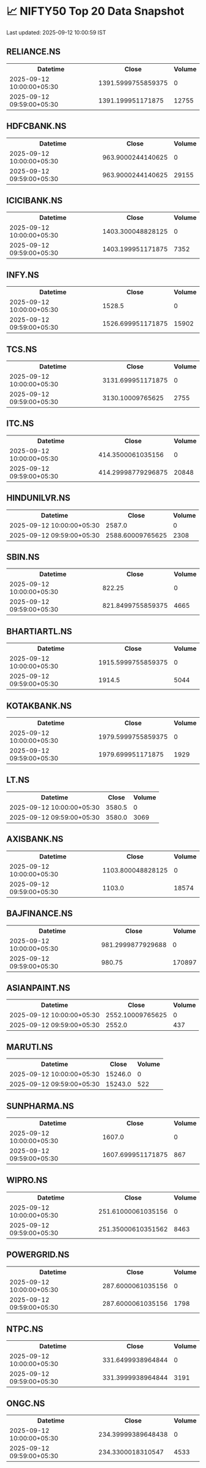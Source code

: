 # 📈 NIFTY50 Top 20 Data Snapshot

Last updated: 2025-09-12 10:00:59 IST

## RELIANCE.NS

<table>
  <tr><th>Datetime</th><th>Close</th><th>Volume</th></tr>
  <tr><td>2025-09-12 10:00:00+05:30</td><td>1391.5999755859375</td><td>0</td></tr>
  <tr><td>2025-09-12 09:59:00+05:30</td><td>1391.199951171875</td><td>12755</td></tr>
</table>

## HDFCBANK.NS

<table>
  <tr><th>Datetime</th><th>Close</th><th>Volume</th></tr>
  <tr><td>2025-09-12 10:00:00+05:30</td><td>963.9000244140625</td><td>0</td></tr>
  <tr><td>2025-09-12 09:59:00+05:30</td><td>963.9000244140625</td><td>29155</td></tr>
</table>

## ICICIBANK.NS

<table>
  <tr><th>Datetime</th><th>Close</th><th>Volume</th></tr>
  <tr><td>2025-09-12 10:00:00+05:30</td><td>1403.300048828125</td><td>0</td></tr>
  <tr><td>2025-09-12 09:59:00+05:30</td><td>1403.199951171875</td><td>7352</td></tr>
</table>

## INFY.NS

<table>
  <tr><th>Datetime</th><th>Close</th><th>Volume</th></tr>
  <tr><td>2025-09-12 10:00:00+05:30</td><td>1528.5</td><td>0</td></tr>
  <tr><td>2025-09-12 09:59:00+05:30</td><td>1526.699951171875</td><td>15902</td></tr>
</table>

## TCS.NS

<table>
  <tr><th>Datetime</th><th>Close</th><th>Volume</th></tr>
  <tr><td>2025-09-12 10:00:00+05:30</td><td>3131.699951171875</td><td>0</td></tr>
  <tr><td>2025-09-12 09:59:00+05:30</td><td>3130.10009765625</td><td>2755</td></tr>
</table>

## ITC.NS

<table>
  <tr><th>Datetime</th><th>Close</th><th>Volume</th></tr>
  <tr><td>2025-09-12 10:00:00+05:30</td><td>414.3500061035156</td><td>0</td></tr>
  <tr><td>2025-09-12 09:59:00+05:30</td><td>414.29998779296875</td><td>20848</td></tr>
</table>

## HINDUNILVR.NS

<table>
  <tr><th>Datetime</th><th>Close</th><th>Volume</th></tr>
  <tr><td>2025-09-12 10:00:00+05:30</td><td>2587.0</td><td>0</td></tr>
  <tr><td>2025-09-12 09:59:00+05:30</td><td>2588.60009765625</td><td>2308</td></tr>
</table>

## SBIN.NS

<table>
  <tr><th>Datetime</th><th>Close</th><th>Volume</th></tr>
  <tr><td>2025-09-12 10:00:00+05:30</td><td>822.25</td><td>0</td></tr>
  <tr><td>2025-09-12 09:59:00+05:30</td><td>821.8499755859375</td><td>4665</td></tr>
</table>

## BHARTIARTL.NS

<table>
  <tr><th>Datetime</th><th>Close</th><th>Volume</th></tr>
  <tr><td>2025-09-12 10:00:00+05:30</td><td>1915.5999755859375</td><td>0</td></tr>
  <tr><td>2025-09-12 09:59:00+05:30</td><td>1914.5</td><td>5044</td></tr>
</table>

## KOTAKBANK.NS

<table>
  <tr><th>Datetime</th><th>Close</th><th>Volume</th></tr>
  <tr><td>2025-09-12 10:00:00+05:30</td><td>1979.5999755859375</td><td>0</td></tr>
  <tr><td>2025-09-12 09:59:00+05:30</td><td>1979.699951171875</td><td>1929</td></tr>
</table>

## LT.NS

<table>
  <tr><th>Datetime</th><th>Close</th><th>Volume</th></tr>
  <tr><td>2025-09-12 10:00:00+05:30</td><td>3580.5</td><td>0</td></tr>
  <tr><td>2025-09-12 09:59:00+05:30</td><td>3580.0</td><td>3069</td></tr>
</table>

## AXISBANK.NS

<table>
  <tr><th>Datetime</th><th>Close</th><th>Volume</th></tr>
  <tr><td>2025-09-12 10:00:00+05:30</td><td>1103.800048828125</td><td>0</td></tr>
  <tr><td>2025-09-12 09:59:00+05:30</td><td>1103.0</td><td>18574</td></tr>
</table>

## BAJFINANCE.NS

<table>
  <tr><th>Datetime</th><th>Close</th><th>Volume</th></tr>
  <tr><td>2025-09-12 10:00:00+05:30</td><td>981.2999877929688</td><td>0</td></tr>
  <tr><td>2025-09-12 09:59:00+05:30</td><td>980.75</td><td>170897</td></tr>
</table>

## ASIANPAINT.NS

<table>
  <tr><th>Datetime</th><th>Close</th><th>Volume</th></tr>
  <tr><td>2025-09-12 10:00:00+05:30</td><td>2552.10009765625</td><td>0</td></tr>
  <tr><td>2025-09-12 09:59:00+05:30</td><td>2552.0</td><td>437</td></tr>
</table>

## MARUTI.NS

<table>
  <tr><th>Datetime</th><th>Close</th><th>Volume</th></tr>
  <tr><td>2025-09-12 10:00:00+05:30</td><td>15246.0</td><td>0</td></tr>
  <tr><td>2025-09-12 09:59:00+05:30</td><td>15243.0</td><td>522</td></tr>
</table>

## SUNPHARMA.NS

<table>
  <tr><th>Datetime</th><th>Close</th><th>Volume</th></tr>
  <tr><td>2025-09-12 10:00:00+05:30</td><td>1607.0</td><td>0</td></tr>
  <tr><td>2025-09-12 09:59:00+05:30</td><td>1607.699951171875</td><td>867</td></tr>
</table>

## WIPRO.NS

<table>
  <tr><th>Datetime</th><th>Close</th><th>Volume</th></tr>
  <tr><td>2025-09-12 10:00:00+05:30</td><td>251.61000061035156</td><td>0</td></tr>
  <tr><td>2025-09-12 09:59:00+05:30</td><td>251.35000610351562</td><td>8463</td></tr>
</table>

## POWERGRID.NS

<table>
  <tr><th>Datetime</th><th>Close</th><th>Volume</th></tr>
  <tr><td>2025-09-12 10:00:00+05:30</td><td>287.6000061035156</td><td>0</td></tr>
  <tr><td>2025-09-12 09:59:00+05:30</td><td>287.6000061035156</td><td>1798</td></tr>
</table>

## NTPC.NS

<table>
  <tr><th>Datetime</th><th>Close</th><th>Volume</th></tr>
  <tr><td>2025-09-12 10:00:00+05:30</td><td>331.6499938964844</td><td>0</td></tr>
  <tr><td>2025-09-12 09:59:00+05:30</td><td>331.3999938964844</td><td>3191</td></tr>
</table>

## ONGC.NS

<table>
  <tr><th>Datetime</th><th>Close</th><th>Volume</th></tr>
  <tr><td>2025-09-12 10:00:00+05:30</td><td>234.39999389648438</td><td>0</td></tr>
  <tr><td>2025-09-12 09:59:00+05:30</td><td>234.3300018310547</td><td>4533</td></tr>
</table>

